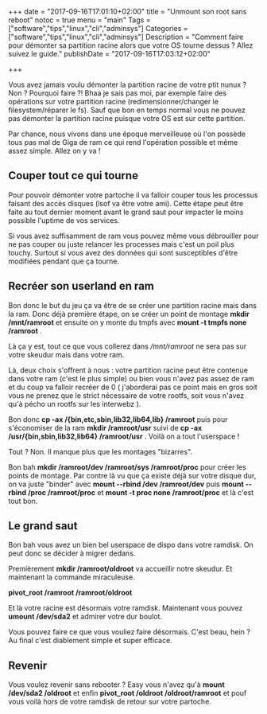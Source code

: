 +++
date = "2017-09-16T17:01:10+02:00"
title = "Unmount son root sans reboot"
notoc = true
menu = "main"
Tags = ["software","tips","linux","cli","adminsys"]
Categories = ["software","tips","linux","cli","adminsys"]
Description = "Comment faire pour démonter sa partition racine alors que votre OS tourne dessus ? Allez suivez le guide."
publishDate = "2017-09-16T17:03:12+02:00"

+++

Vous avez jamais voulu démonter la partition racine de votre ptit nunux ? Non ? Pourquoi faire ?! Bhaa je sais pas moi, par exemple faire des opérations sur votre partition racine (redimensionner/changer le filesystem/réparer le fs). Sauf que bon en temps normal vous ne pouvez pas démonter la partition racine puisque votre OS est sur cette partition. 

Par chance, nous vivons dans une époque merveilleuse où l'on possède tous pas mal de Giga de ram ce qui rend l'opération possible et même assez simple. Allez on y va !

## Couper tout ce qui tourne
Pour pouvoir démonter votre partoche il va falloir couper tous les processus faisant des accès disques (lsof va être votre ami). Cette étape peut être faite au tout dernier moment avant le grand saut pour impacter le moins possible l'uptime de vos services.

Si vous avez suffisamment de ram vous pouvez même vous débrouiller pour ne pas couper ou juste relancer les processes mais c'est un poil plus touchy. Surtout si vous avez des données qui sont susceptibles d'être modifiées pendant que ça tourne.

## Recréer son userland en ram
Bon donc le but du jeu ça va être de se créer une partition racine mais dans la ram. Donc déjà première étape, on se créer un point de montage **mkdir /mnt/ramroot** et ensuite on y monte du tmpfs avec **mount -t tmpfs none /ramroot** .

Là ça y est, tout ce que vous collerez dans */mnt/ramroot* ne sera pas sur votre skeudur mais dans votre ram.

Là, deux choix s'offrent à nous : votre partition racine peut être contenue dans votre ram (c'est le plus simple) ou bien vous n'avez pas assez de ram et du coup va falloir recréer de 0 ( j'aborderai pas ce point mais en gros soit vous ne prenez que le strict nécessaire de votre rootfs, soit vous n'avez qu'à pécho un rootfs sur les interwebz ).

Bon donc **cp -ax /{bin,etc,sbin,lib32,lib64,lib} /ramroot** puis pour s'économiser de la ram **mkdir /ramroot/usr** suivi de **cp -ax /usr/{bin,sbin,lib32,lib64} /ramroot/usr** . Voilà on a tout l'userspace ! 

Tout ? Non. Il manque plus que les montages "bizarres".

Bon bah **mkdir /ramroot/dev /ramroot/sys /ramroot/proc** pour créer les points de montage. Par contre là vu que ça existe déjà sur votre disque dur,  on va juste "binder" avec **mount --rbind /dev /ramroot/dev** puis **mount --rbind /proc /ramroot/proc** et **mount -t proc none /ramroot/proc** et là c'est tout bon.

## Le grand saut
Bon bah vous avez un bien bel userspace de dispo dans votre ramdisk. On peut donc se décider à migrer dedans.

Premièrement **mkdir /ramroot/oldroot** va accueillir notre skeudur. Et maintenant la commande miraculeuse.

**pivot_root /ramroot /ramroot/oldroot**

Et là votre racine est désormais votre ramdisk. Maintenant vous pouvez **umount /dev/sda2** et admirer votre dur boulot.

Vous pouvez faire ce que vous vouliez faire désormais. C'est beau, hein ? Au final c'est diablement simple et super efficace.

## Revenir
Vous voulez revenir sans rebooter ? Easy vous n'avez qu'à **mount /dev/sda2 /oldroot** et enfin **pivot_root /oldroot /oldroot/ramroot** et pouf vous voilà hors de votre ramdisk de retour sur votre partoche.
